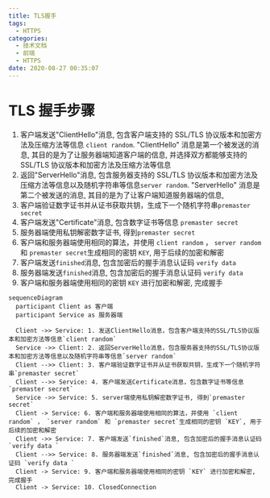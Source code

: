 ```yaml
---
title: TLS握手
tags:
  - HTTPS
categories:
  - 技术文档
  - 前端
  - HTTPS
date: 2020-08-27 00:35:07
---
```


# TLS 握手步骤

1. 客户端发送"ClientHello"消息, 包含客户端支持的 SSL/TLS 协议版本和加密方法及压缩方法等信息 `client random`. "ClientHello" 消息是第一个被发送的消息, 其目的是为了让服务器端知道客户端的信息, 并选择双方都能够支持的 SSL/TLS 协议版本和加密方法及压缩方法等信息
2. 返回"ServerHello"消息, 包含服务器支持的 SSL/TLS 协议版本和加密方法及压缩方法等信息以及随机字符串等信息`server random`. "ServerHello" 消息是第二个被发送的消息, 其目的是为了让客户端知道服务器端的信息,
3. 客户端验证数字证书并从证书获取共钥，生成下一个随机字符串`premaster secret`
4. 客户端发送"Certificate"消息, 包含数字证书等信息 `premaster secret`
5. 服务器端使用私钥解密数字证书, 得到`premaster secret`
6. 客户端和服务器端使用相同的算法，并使用 `client random` ， `server random` 和 `premaster secret`生成相同的密钥 `KEY`, 用于后续的加密和解密
7. 客户端发送`finished`消息, 包含加密后的握手消息认证码 `verify data`
8. 服务器端发送`finished`消息, 包含加密后的握手消息认证码 `verify data`
9. 客户端和服务器端使用相同的密钥 `KEY` 进行加密和解密, 完成握手



```mermaid
sequenceDiagram
  participant Client as 客户端
  participant Service as 服务器端

  Client ->> Service: 1. 发送ClientHello消息，包含客户端支持的SSL/TLS协议版本和加密方法等信息`client random`
  Service ->> Client: 2. 返回ServerHello消息，包含服务器支持的SSL/TLS协议版本和加密方法等信息以及随机字符串等信息`server random`
  Client -->> Client: 3. 客户端验证数字证书并从证书获取共钥，生成下一个随机字符串`premaster secret`
  Client -->> Service: 4. 客户端发送Certificate消息，包含数字证书等信息 `premaster secret`
  Service ->> Service: 5. server端使用私钥解密数字证书, 得到`premaster secret`
  Client -> Service: 6. 客户端和服务器端使用相同的算法，并使用 `client random` ， `server random` 和 `premaster secret`生成相同的密钥 `KEY`, 用于后续的加密和解密
  Client ->> Service: 7. 客户端发送`finished`消息, 包含加密后的握手消息认证码 `verify data `
  Client -->> Service: 8. 服务器端发送`finished`消息, 包含加密后的握手消息认证码 `verify data `
  Client -> Service: 9. 客户端和服务器端使用相同的密钥 `KEY` 进行加密和解密, 完成握手
  Client -> Service: 10. ClosedConnection 
```
